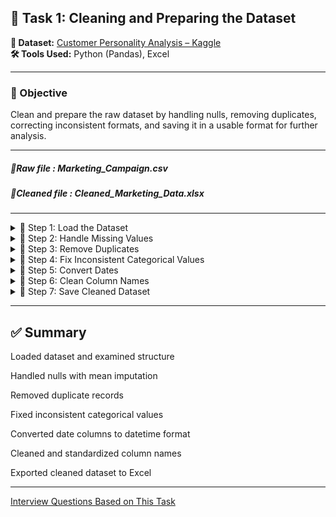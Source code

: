 ## 🧹 Task 1: Cleaning and Preparing the Dataset

**📂 Dataset:** [Customer Personality Analysis – Kaggle](https://www.kaggle.com/datasets/imakash3011/customer-personality-analysis)  
**🛠 Tools Used:** Python (Pandas), Excel

---

### 📌 Objective

Clean and prepare the raw dataset by handling nulls, removing duplicates, correcting inconsistent formats, and saving it in a usable format for further analysis.

---


##### 📂Raw file : Marketing_Campaign.csv
##### 📂Cleaned file : Cleaned_Marketing_Data.xlsx

---

<details>
<summary>🔽 Step 1: Load the Dataset</summary>

```python
import pandas as pd

# Load CSV with tab delimiter
df = pd.read_csv('marketing_campaign.csv', sep='\t')
```
📌 Why sep='\t'?
Although the file is named .csv, it’s actually tab-separated — not comma-separated as expected.
Opening it with the default sep=',' would result in a single-column dataframe where all data is lumped into one field.
To fix this, i use sep='\t' to correctly parse it into proper columns.
</details>

<details> <summary>🔽 Step 2: Handle Missing Values</summary>
  
```python
# Check for nulls
print(df.isnull().sum())
```
  
## Found 24 null values in 'Income'
```python
df['Income'] = df['Income'].fillna(df['Income'].mean())
```python

✔️ Used mean imputation for missing values in Income
❌ Avoided deleting rows or filling with 'NA' to preserve data quality
```

</details>

<details> <summary>🔽 Step 3: Remove Duplicates</summary>

```python
print("Duplicates before:", df.duplicated().sum())

# Drop duplicate records
df = df.drop_duplicates()

print("Duplicates after:", df.duplicated().sum())
```
✔️ Ensured all records are unique
[Output]()
</details>

<details> <summary>🔽 Step 4: Fix Inconsistent Categorical Values</summary>
  
```python
print("Education:", df['Education'].unique())
print("Marital Status:", df['Marital_Status'].unique())

# Grouping irrelevant marital status categories
df['Marital_Status'] = df['Marital_Status'].replace(
    ['Alone', 'Absurd', 'YOLO'], 'Other'
)
```
✔️ Grouped "Alone", "Absurd", "YOLO" into a single category: Other

</details>

<details> <summary>🔽 Step 5: Convert Dates</summary>

```python
# Convert to datetime format
df['dt_customer'] = pd.to_datetime(df['Dt_Customer'], format='%d-%m-%Y', errors='coerce')
df['Dt_Customer'] = pd.to_datetime(df['Dt_Customer'], errors='coerce')

print(df.dtypes['Dt_Customer'])
```
✔️ Converted Dt_Customer to proper datetime format for time-based analysis

</details>

<details> <summary>🔽 Step 6: Clean Column Names</summary>
  
```python
# Normalize column headers
df.columns = df.columns.str.lower().str.strip().str.replace(" ", "_")
```
✔️ Standardized all column names: lowercase, no spaces, underscores for consistency
</details>

<details> <summary>🔽 Step 7: Save Cleaned Dataset</summary>
  
```python
# Save cleaned dataset
df.to_excel("Cleaned_Marketing_Data.xlsx", index=False)
```
📁 Output File: Cleaned_Marketing_Data.xlsx
</details>

---
## ✅ Summary
 Loaded dataset and examined structure

 Handled nulls with mean imputation

 Removed duplicate records

 Fixed inconsistent categorical values

 Converted date columns to datetime format

 Cleaned and standardized column names

 Exported cleaned dataset to Excel

 ---
[Interview Questions Based on This Task](interview_questions.md)









